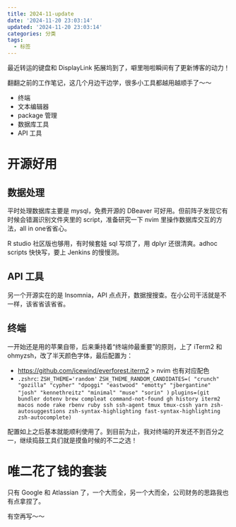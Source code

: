 ```yaml
---
title: 2024-11-update
date: '2024-11-20 23:03:14'
updated: '2024-11-20 23:03:14'
categories: 分类
tags:
  - 标签
---
```


最近转运的键盘和 DisplayLink 拓展坞到了，噼里啪啦瞬间有了更新博客的动力！

<!-- more -->

翻翻之前的工作笔记，这几个月边干边学，很多小工具都越用越顺手了～～

- 终端
- 文本编辑器
- package 管理
- 数据库工具
- API 工具

# 开源好用

## 数据处理

平时处理数据库主要是 mysql，免费开源的 DBeaver 可好用。但前阵子发现它有时候会错漏识别文件夹里的 script，准备研究一下 nvim 里操作数据库交互的方法，all in one省省心。

R studio 社区版也够用，有时候套娃 sql 写烦了，用 dplyr 还很清爽。adhoc scripts 快快写，要上 Jenkins 的慢慢测。

## API 工具

另一个开源实在的是 Insomnia，API 点点开，数据搜搜查。在小公司干活就是不一样，该省省该省省。

## 终端

一开始还是用的苹果自带，后来秉持着“终端帅最重要”的原则，上了 iTerm2 和 ohmyzsh，改了半天颜色字体，最后配置为：

- https://github.com/icewind/everforest.iterm2 > nvim 也有对应配色
- `.zshrc`: `ZSH_THEME='random'` `ZSH_THEME_RANDOM_CANDIDATES=( "crunch" "gozilla" "cypher" "dpoggi" "eastwood" "emotty" "jbergantine" "josh" "kennethreitz" "minimal" "muse" "sorin" )` `plugins=(git bundler dotenv brew compleat command-not-found gh history iterm2 macos node rake rbenv ruby ssh ssh-agent tmux tmux-cssh yarn zsh-autosuggestions zsh-syntax-highlighting fast-syntax-highlighting zsh-autocomplete)`

配置如上之后基本就能顺利使用了。到目前为止，我对终端的开发还不到百分之一，继续捣鼓工具们就是摸鱼时候的不二之选！

# 唯二花了钱的套装

只有 Google 和 Atlassian 了，一个大而全，另一个大而全，公司财务的思路我也有点拿捏了。

有空再写～～
